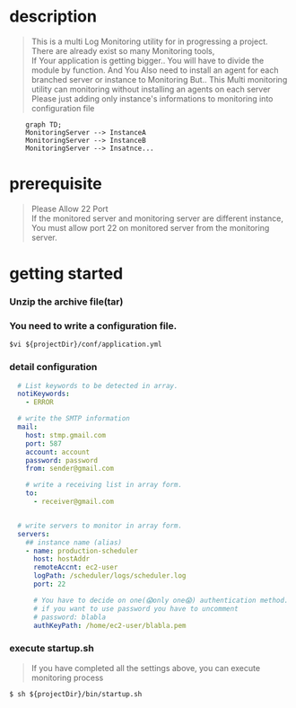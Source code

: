 
# description

> This is a multi Log Monitoring utility for in progressing a project.<br>
> There are already exist so many Monitoring tools,<br>
> If Your application is getting bigger.. 
> You will have to divide the module by function.
> And You Also need to install an agent for each branched server or instance to Monitoring 
> But.. This Multi monitoring utility can monitoring without installing an agents on each server 
> Please just adding only instance's informations to monitoring  into configuration file 


```mermaid
    graph TD;
    MonitoringServer --> InstanceA
    MonitoringServer --> InstanceB
    MonitoringServer --> Insatnce...
```

# prerequisite 
> Please Allow 22 Port<br>
> If the monitored server and monitoring server are different instance, <br>
> You must allow port 22 on monitored server from the monitoring server.

# getting started
### Unzip the archive file(tar)

### You need to write a configuration file.
```shell
$vi ${projectDir}/conf/application.yml
```
### detail configuration
```yaml
  # List keywords to be detected in array. 
  notiKeywords:
    - ERROR

  # write the SMTP information
  mail:
    host: stmp.gmail.com 
    port: 587
    account: account
    password: password 
    from: sender@gmail.com

    # write a receiving list in array form. 
    to:
      - receiver@gmail.com


  # write servers to monitor in array form.
  servers:
    ## instance name (alias)
    - name: production-scheduler 
      host: hostAddr
      remoteAccnt: ec2-user 
      logPath: /scheduler/logs/scheduler.log
      port: 22

      # You have to decide on one(😱only one😱) authentication method. (password or authentication key)
      # if you want to use password you have to uncomment 
      # password: blabla 
      authKeyPath: /home/ec2-user/blabla.pem
```
### execute startup.sh 
> If you have completed all the settings above, you can execute monitoring process
```shell
$ sh ${projectDir}/bin/startup.sh
```